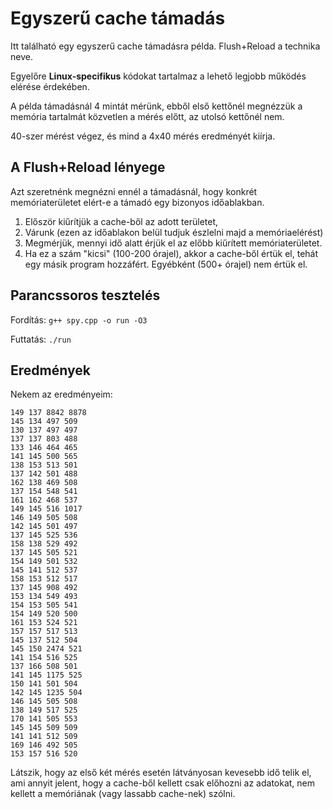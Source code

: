 # Egyszerű cache támadás

Itt található egy egyszerű cache támadásra példa. Flush+Reload a technika neve.

Egyelőre **Linux-specifikus** kódokat tartalmaz a lehető legjobb működés elérése érdekében.

A példa támadásnál 4 mintát mérünk, ebből első kettőnél megnézzük a memória tartalmát közvetlen a mérés előtt, az utolsó kettőnél nem.

40-szer mérést végez, és mind a 4x40 mérés eredményét kiírja.

## A Flush+Reload lényege

Azt szeretnénk megnézni ennél a támadásnál, hogy konkrét memóriaterületet elért-e a támadó egy bizonyos időablakban.

1) Először kiűrítjük a cache-ből az adott területet,
2) Várunk (ezen az időablakon belül tudjuk észlelni majd a memóriaelérést)
3) Megmérjük, mennyi idő alatt érjük el az előbb kiűrített memóriaterületet.
4) Ha ez a szám "kicsi" (100-200 órajel), akkor a cache-ből értük el, tehát egy másik program hozzáfért. Egyébként (500+ órajel) nem értük el.

## Parancssoros tesztelés

Fordítás:
`g++ spy.cpp -o run -O3`

Futtatás:
`./run`

## Eredmények

Nekem az eredményeim:
```
149 137 8842 8878
145 134 497 509
130 137 497 497
137 137 803 488
133 146 464 465
141 145 500 565
138 153 513 501
137 142 501 488
162 138 469 508
137 154 548 541
161 162 468 537
149 145 516 1017
146 149 505 508
142 145 501 497
137 145 525 536
158 138 529 492
137 145 505 521
154 149 501 532
145 141 512 537
158 153 512 517
137 145 908 492
153 134 549 493
154 153 505 541
154 149 520 500
161 153 524 521
157 157 517 513
145 137 512 504
145 150 2474 521
141 154 516 525
137 166 508 501
141 145 1175 525
150 141 501 504
142 145 1235 504
146 145 505 508
138 149 517 525
170 141 505 553
145 145 509 509
141 141 512 509
169 146 492 505
153 157 516 520
```

Látszik, hogy az első két mérés esetén látványosan kevesebb idő telik el,
ami annyit jelent, hogy a cache-ből kellett csak előhozni az adatokat, nem
kellett a memóriának (vagy lassabb cache-nek) szólni.
